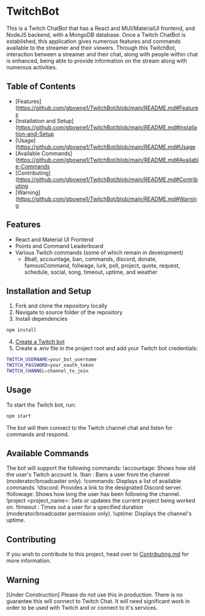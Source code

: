 # TwitchBot
This is a Twitch ChatBot that has a React and MUI/MaterialUI frontend, and NodeJS backend, with a MongoDB database. Once a Twitch ChatBot is established, this application gives numerous features and commands available to the streamer and their viewers. Through this TwitchBot, interaction between a streamer and their chat, along with people within chat is enhanced, being able to provide information on the stream along with numerous activities. 

## Table of Contents
- [Features](https://github.com/gbowne1/TwitchBot/blob/main/README.md#Features
- [Installation and Setup](https://github.com/gbowne1/TwitchBot/blob/main/README.md#Installation-and-Setup
- [Usage](https://github.com/gbowne1/TwitchBot/blob/main/README.md#Usage
- [Available Commands](https://github.com/gbowne1/TwitchBot/blob/main/README.md#Available-Commands
- [Contributing](https://github.com/gbowne1/TwitchBot/blob/main/README.md#Contributing
- [Warning](https://github.com/gbowne1/TwitchBot/blob/main/README.md#Warning

## Features
- React and Material UI Frontend
- Points and Command Leaderboard
- Various Twitch commands (some of which remain in development)
    - 8ball, accountage, ban, commands, discord, donate, famousCommand, follwage, lurk, poll, project, quote, request, schedule, social, song, timeout, uptime, and weather

## Installation and Setup
1. Fork and clone the repository locally
2. Navigate to source folder of the repository
3. Install dependencies
```bash
npm install
```
4. [Create a Twitch bot](https://dev.twitch.tv/docs/irc/get-started/)
5. Create a .env file in the project root and add your Twitch bot credentials:
```bash
TWITCH_USERNAME=your_bot_username
TWITCH_PASSWORD=your_oauth_token
TWITCH_CHANNEL=channel_to_join
```

## Usage
To start the Twitch bot, run:
```bash
npm start
```
The bot will then connect to the Twitch channel chat and listen for commands and respond.

## Available Commands
The bot will support the following commands:
    !accountage: Shows how old the user's Twitch account is.
    !ban <username>: Bans a user from the channel (moderator/broadcaster only).
    !commands: Displays a list of available commands.
    !discord: Provides a link to the designated Discord server.
    !followage: Shows how long the user has been following the channel.
    !project <project_name>: Sets or updates the current project being worked on.
    !timeout <username> <duration>: Times out a user for a specified duration (moderator/broadcaster permission only).
    !uptime: Displays the channel's uptime.

## Contributing
If you wish to contribute to this project, head over to [Contributing.md](https://github.com/gbowne1/TwitchBot/blob/main/CONTRIBUTING.md) for more information.

## Warning
[Under Construction] Please do not use this in production. There is no guarantee this will connect to Twitch Chat.
It will need significant work in order to be used with Twitch and or connect to it's services.

